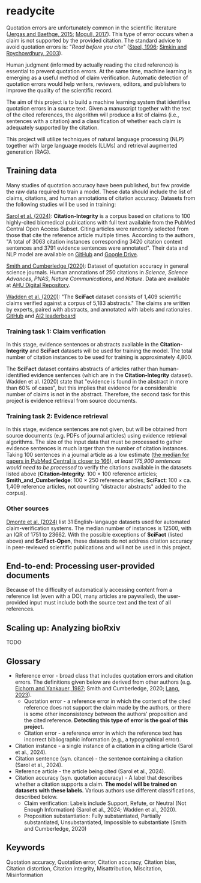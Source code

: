 # readycite

Quotation errors are unfortunately common in the scientific literature ([Jergas and Baethge, 2015](https://doi.org/10.7717/peerj.1364); [Mogull, 2017](https://doi.org/10.1371/journal.pone.0184727)). This type of error occurs when a claim is not supported by the provided citation. The standard advice to avoid quotation errors is: "*Read before you cite*" ([Steel, 1996](https://doi.org/10.1016/S0140-6736\(05\)66108-9); [Simkin and Roychowdhury, 2003](https://www.complex-systems.com/issues/14-3/)).

Human judgment (informed by actually reading the cited reference) is essential to prevent quotation errors. At the same time, machine learning is emerging as a useful method of claim verification. Automatic detection of quotation errors would help writers, reviewers, editors, and publishers to improve the quality of the scientific record.

The aim of this project is to build a machine learning system that identifies quotation errors in a source text. Given a manuscript together with the text of the cited references, the algorithm will produce a list of claims (i.e., sentences with a citation) and a classification of whether each claim is adequately supported by the citation.

This project will utilize techniques of natural language processing (NLP) together with large language models (LLMs) and retrieval augmented generation (RAG).

## Training data

Many studies of quotation accuracy have been published, but few provide the raw data required to train a model. These data should include the list of claims, citations, and human annotations of citation accuracy. Datasets from the following studies will be used in training:

[Sarol et al. (2024)](https://doi.org/10.1093/bioinformatics/btae420): **Citation-Integrity** is a corpus based on citations to 100 highly-cited biomedical publications with full text available from the PubMed Central Open Access Subset. Citing articles were randomly selected from those that cite the reference article multiple times. According to the authors, "A total of 3063 citation instances corresponding 3420 cita­tion context sentences and 3791 evidence sentences were annotated". Their data and NLP model are available on [GitHub](https://github.com/ScienceNLP-Lab/Citation-Integrity/) and [Google Drive](https://drive.google.com/drive/u/0/folders/11b6Z8iv2FXObWmLaqfYzgUQsaL4QgTT2).

[Smith and Cumberledge (2020)](https://doi.org/10.1098/rspa.2020.0538): Dataset of quotation accuracy in general science journals. Human annotations of 250 citations in *Science*, *Science Advances*, *PNAS*, *Nature Communications*, and *Nature*. Data are available at [AHU Digital Repository](http://hdl.handle.net/20.500.12521/8).

[Wadden et al. (2020)](https://doi.org/10.18653/v1/2020.emnlp-main.609): "The **SciFact** dataset consists of 1,409 scientific claims verified against a corpus of 5,183 abstracts." The claims are written by experts, paired with abstracts, and annotated with labels and rationales. [GitHub](https://github.com/allenai/scifact) and [AI2 leaderboard](https://leaderboard.allenai.org/scifact/submissions/public)

### Training task 1: Claim verification

In this stage, evidence sentences or abstracts available in the **Citation-Integrity** and **SciFact** datasets will be used for training the model. The total number of citation instances to be used for training is approximately 4,800.

The **SciFact** dataset contains abstracts of articles rather than human-identified evidence sentences (which are in the **Citation-Integrity** dataset). Wadden et al. (2020) state that "evidence is found in the abstract in more than 60% of cases", but this implies that evidence for a considerable number of claims is not in the abstract. Therefore, the second	 task for this project is evidence retrieval from source documents.

### Training task 2: Evidence retrieval

In this stage, evidence sentences are not given, but will be obtained from source documents (e.g. PDFs of journal articles) using evidence retrieval algorithms. The size of the input data that must be processed to gather evidence sentences is much larger than the number of citation instances. Taking 100 sentences in a journal article as a low estimate ([the median for papers in PubMed Central is closer to 166](https://quantifyinghealth.com/length-of-a-research-paper)), *at least 175,900 sentences would need to be processed* to verify the citations available in the datasets listed above (**Citation-Integrity**: 100 × 100 reference articles; **Smith_and_Cumberledge**: 100 × 250 reference articles; **SciFact**: 100 × ca. 1,409 reference articles, not counting "distractor abstracts" added to the corpus).

### Other sources

[Dmonte et al. (2024)](https://doi.org/10.48550/arXiv.2408.14317) list 31 English-langauge datasets used for automated claim-verification systems. The median number of instances is 12500, with an IQR of 1751 to 23662. With the possible exceptions of **SciFact** (listed above) and **SciFact-Open**, these datasets do not address citation accuracy in peer-reviewed scientific publications and will not be used in this project.

## End-to-end: Processing user-provided documents

Because of the difficulty of automatically accessing content from a reference list (even with a DOI, many articles are paywalled), the user-provided input must include both the source text and the text of all references.

## Scaling up: Analyzing bioRxiv

TODO

## Glossary

- Reference error - broad class that includes quotation errors and citation errors. The definitions given below are derived from other authors (e.g. [Eichorn and Yankauer, 1987](https://doi.org/10.2105/AJPH.77.8.1011); Smith and Cumberledge, 2020; [Lang, 2023](https://doi.org/10.3897/ese.2023.e94153)).
	- Quotation error - a reference error in which the content of the cited reference does not support the claim made by the authors, or there is some other inconsistency between the authors' proposition and the cited reference. **Detecting this type of error is the goal of this project.**
	- Citation error - a reference error in which the reference text has incorrect bibliographic information (e.g., a typographical error).
- Citation instance - a single instance of a citation in a citing article (Sarol et al., 2024).
- Citation sentence (syn. citance) - the sentence containing a citation (Sarol et al., 2024).
- Reference article - the article being cited (Sarol et al., 2024).
- Citation accuracy (syn. quotation accuracy) - A label that describes whether a citation supports a claim. **The model will be trained on datasets with these labels.** Various authors use different classifications, described below.
	- Claim verification:  Labels include Support, Refute, or Neutral (Not Enough Information) (Sarol et al., 2024; Wadden et al., 2020).
	- Proposition substantiation: Fully substantiated, Partially substantiated, Unsubstantiated, Impossible to substantiate (Smith and Cumberledge, 2020)

## Keywords

Quotation accuracy, Quotation error, Citation accuracy, Citation bias, Citation distortion, Citation integrity, Misattribution, Miscitation, Misinformation
